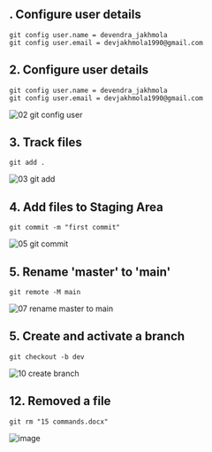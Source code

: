 ## . Configure user details
```
git config user.name = devendra_jakhmola
git config user.email = devjakhmola1990@gmail.com
```

## 2. Configure user details
```
git config user.name = devendra_jakhmola
git config user.email = devjakhmola1990@gmail.com
```
![02  git config user](https://user-images.githubusercontent.com/54409180/194824463-e47990f7-966b-408f-99d3-336e3340c3e6.JPG)

## 3. Track files
```
git add .
```
![03  git add](https://user-images.githubusercontent.com/54409180/194825007-0d1d738a-3559-49de-abf9-38b3c6726150.JPG)

## 4. Add files to Staging Area
```
git commit -m "first commit"
```
![05  git commit](https://user-images.githubusercontent.com/54409180/194825150-084abf50-69c2-4d7c-b96a-fd93efa034d3.JPG)

## 5. Rename 'master' to 'main'
```
git remote -M main
```
![07  rename master to main](https://user-images.githubusercontent.com/54409180/194825758-1e290859-f22f-468b-9722-f452a2bd0e3b.JPG)

## 5. Create and activate a branch
```
git checkout -b dev
```
![10  create branch](https://user-images.githubusercontent.com/54409180/194825525-04002b14-3d67-4a5a-bc71-d071fc6ac4ed.JPG)

## 12. Removed a file
```
git rm "15 commands.docx"
```
![image](https://user-images.githubusercontent.com/54409180/194824188-5fb5c5a9-d241-4b83-82c9-c507ddaeaf24.png)
